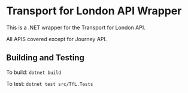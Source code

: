 # Transport for London API Wrapper

This is a .NET wrapper for the Transport for London API.

All APIS covered except for Journey API.

## Building and Testing

To build: `dotnet build`

To test: `dotnet test src/TfL.Tests`
